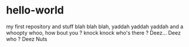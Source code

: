 # hello-world
my first repository and stuff
blah blah blah, yaddah yaddah yaddah and a whoopty whoo, how bout you ?
knock knock
who's there ?
Deez...
Deez who ?
Deez Nuts
